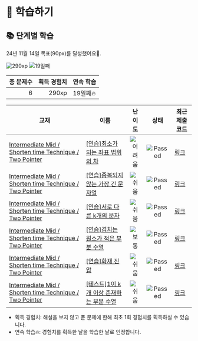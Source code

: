 # 📖 학습하기

## 📚 단계별 학습
24년 11월 14일 목표(90px)를 달성했어요🥳.

![290xp](https://img.shields.io/badge/EXP-290xp-%235cb85c.svg?for-the-badge)
![19일째](https://img.shields.io/badge/연속학습-19일째-%23E34F26.svg?for-the-badge)

|총 문제수|획득 경험치|연속 학습|
|---:|---:|---|
6|290xp|19일째🔥|

|교재|이름|난이도|상태|최근 제출 코드|
|---|---|:---:|:---:|---|
|[Intermediate Mid / Shorten time Technique / Two Pointer](https://www.codetree.ai/missions?missionId=8)|[[연습]최소가 되는 좌표 범위의 차](https://www.codetree.ai/missions/8/problems/the-minimum-difference-in-coordinate-range)|![어려움][hard]|![Passed][passed]|[링크](https://github.com/Thenaidn/codetree_practice/blob/main/241114/%EC%B5%9C%EC%86%8C%EA%B0%80%20%EB%90%98%EB%8A%94%20%EC%A2%8C%ED%91%9C%20%EB%B2%94%EC%9C%84%EC%9D%98%20%EC%B0%A8/the-minimum-difference-in-coordinate-range.cpp)|
|[Intermediate Mid / Shorten time Technique / Two Pointer](https://www.codetree.ai/missions?missionId=8)|[[연습]중복되지 않는 가장 긴 문자열](https://www.codetree.ai/missions/8/problems/longest-not-duplicated-substring)|![쉬움][easy]|![Passed][passed]|[링크](https://github.com/Thenaidn/codetree_practice/blob/main/241114/%EC%A4%91%EB%B3%B5%EB%90%98%EC%A7%80%20%EC%95%8A%EB%8A%94%20%EA%B0%80%EC%9E%A5%20%EA%B8%B4%20%EB%AC%B8%EC%9E%90%EC%97%B4/longest-not-duplicated-substring.cpp)|
|[Intermediate Mid / Shorten time Technique / Two Pointer](https://www.codetree.ai/missions?missionId=8)|[[연습]서로 다른 k개의 문자](https://www.codetree.ai/missions/8/problems/k-distinct-characters)|![쉬움][easy]|![Passed][passed]|[링크](https://github.com/Thenaidn/codetree_practice/blob/main/241114/%EC%84%9C%EB%A1%9C%20%EB%8B%A4%EB%A5%B8%20k%EA%B0%9C%EC%9D%98%20%EB%AC%B8%EC%9E%90/k-distinct-characters.cpp)|
|[Intermediate Mid / Shorten time Technique / Two Pointer](https://www.codetree.ai/missions?missionId=8)|[[연습]겹치는 원소가 적은 부분 수열](https://www.codetree.ai/missions/8/problems/subsequences-with-few-overlapping-elements)|![보통][medium]|![Passed][passed]|[링크](https://github.com/Thenaidn/codetree_practice/blob/main/241114/%EA%B2%B9%EC%B9%98%EB%8A%94%20%EC%9B%90%EC%86%8C%EA%B0%80%20%EC%A0%81%EC%9D%80%20%EB%B6%80%EB%B6%84%20%EC%88%98%EC%97%B4/subsequences-with-few-overlapping-elements.cpp)|
|[Intermediate Mid / Shorten time Technique / Two Pointer](https://www.codetree.ai/missions?missionId=8)|[[연습]화재 진압](https://www.codetree.ai/missions/8/problems/fire-suppression)|![쉬움][easy]|![Passed][passed]|[링크](https://github.com/Thenaidn/codetree_practice/blob/main/241114/%ED%99%94%EC%9E%AC%20%EC%A7%84%EC%95%95/fire-suppression.cpp)|
|[Intermediate Mid / Shorten time Technique / Two Pointer](https://www.codetree.ai/missions?missionId=8)|[[테스트]1이 k개 이상 존재하는 부분 수열](https://www.codetree.ai/missions/8/problems/subsequence-with-k-or-more-1's)|![쉬움][easy]|![Passed][passed]|[링크](https://github.com/Thenaidn/codetree_practice/blob/main/241114/1%EC%9D%B4%20k%EA%B0%9C%20%EC%9D%B4%EC%83%81%20%EC%A1%B4%EC%9E%AC%ED%95%98%EB%8A%94%20%EB%B6%80%EB%B6%84%20%EC%88%98%EC%97%B4/subsequence-with-k-or-more-1s.cpp)|


* 획득 경험치: 해설을 보지 않고 푼 문제에 한해 최초 1회 경험치를 획득하실 수 있습니다.
* 연속 학습🔥: 경험치를 획득한 날을 학습한 날로 인정합니다.










[b5]: https://img.shields.io/badge/Bronze_5-%235D3E31.svg
[b4]: https://img.shields.io/badge/Bronze_4-%235D3E31.svg
[b3]: https://img.shields.io/badge/Bronze_3-%235D3E31.svg
[b2]: https://img.shields.io/badge/Bronze_2-%235D3E31.svg
[b1]: https://img.shields.io/badge/Bronze_1-%235D3E31.svg
[s5]: https://img.shields.io/badge/Silver_5-%23394960.svg
[s4]: https://img.shields.io/badge/Silver_4-%23394960.svg
[s3]: https://img.shields.io/badge/Silver_3-%23394960.svg
[s2]: https://img.shields.io/badge/Silver_2-%23394960.svg
[s1]: https://img.shields.io/badge/Silver_1-%23394960.svg
[g5]: https://img.shields.io/badge/Gold_5-%23FFC433.svg
[g4]: https://img.shields.io/badge/Gold_4-%23FFC433.svg
[g3]: https://img.shields.io/badge/Gold_3-%23FFC433.svg
[g2]: https://img.shields.io/badge/Gold_2-%23FFC433.svg
[g1]: https://img.shields.io/badge/Gold_1-%23FFC433.svg
[p5]: https://img.shields.io/badge/Platinum_5-%2376DDD8.svg
[p4]: https://img.shields.io/badge/Platinum_4-%2376DDD8.svg
[p3]: https://img.shields.io/badge/Platinum_3-%2376DDD8.svg
[p2]: https://img.shields.io/badge/Platinum_2-%2376DDD8.svg
[p1]: https://img.shields.io/badge/Platinum_1-%2376DDD8.svg
[passed]: https://img.shields.io/badge/Passed-%23009D27.svg
[failed]: https://img.shields.io/badge/Failed-%23D24D57.svg
[easy]: https://img.shields.io/badge/쉬움-%235cb85c.svg?for-the-badge
[medium]: https://img.shields.io/badge/보통-%23FFC433.svg?for-the-badge
[hard]: https://img.shields.io/badge/어려움-%23D24D57.svg?for-the-badge